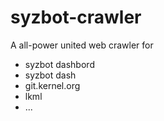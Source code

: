 # syzbot-crawler

A all-power united web crawler for
* syzbot dashbord
* syzbot dash
* git.kernel.org
* lkml
* ...
